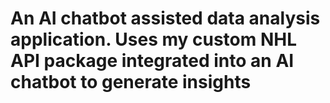 # An AI chatbot assisted data analysis application. Uses my custom NHL API package integrated into an AI chatbot to generate insights
